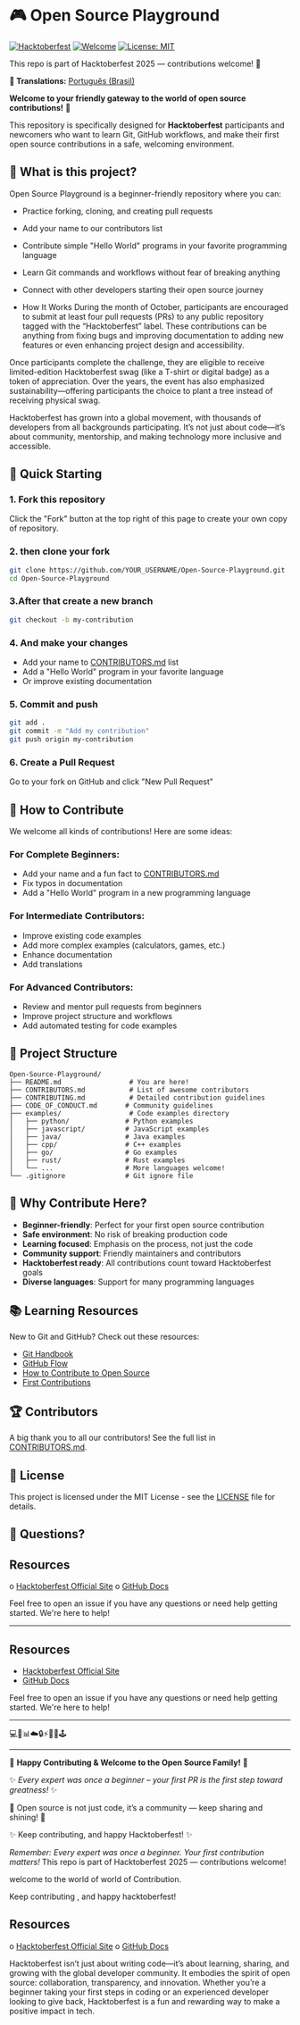 # 🎮 Open Source Playground

[![Hacktoberfest](https://img.shields.io/badge/Hacktoberfest-friendly-ff7b00)](https://hacktoberfest.digitalocean.com/)
[![Welcome](https://img.shields.io/badge/Contributions-Welcome-brightgreen.svg)](CONTRIBUTING.md)
[![License: MIT](https://img.shields.io/badge/License-MIT-yellow.svg)](LICENSE)

This repo is part of Hacktoberfest 2025 — contributions welcome! 🎉

**📖 Translations:** [Português (Brasil)](README.pt-BR.md)


**Welcome to your friendly gateway to the world of open source contributions!** 🌟

This repository is specifically designed for **Hacktoberfest** participants and newcomers who want to learn Git, GitHub workflows, and make their first open source contributions in a safe, welcoming environment.

## 🎯 What is this project?

Open Source Playground is a beginner-friendly repository where you can:
- Practice forking, cloning, and creating pull requests
- Add your name to our contributors list
- Contribute simple "Hello World" programs in your favorite programming language
- Learn Git commands and workflows without fear of breaking anything
- Connect with other developers starting their open source journey

- How It Works
During the month of October, participants are encouraged to submit at least four pull requests (PRs) to any public repository tagged with the “Hacktoberfest” label. These contributions can be anything from fixing bugs and improving documentation to adding new features or even enhancing project design and accessibility.

Once participants complete the challenge, they are eligible to receive limited-edition Hacktoberfest swag (like a T-shirt or digital badge) as a token of appreciation. Over the years, the event has also emphasized sustainability—offering participants the choice to plant a tree instead of receiving physical swag.


Hacktoberfest has grown into a global movement, with thousands of developers from all backgrounds participating. It’s not just about code—it’s about community, mentorship, and making technology more inclusive and accessible.
## 🚀 Quick Starting

### 1. Fork this repository
Click the "Fork" button at the top right of this page to create your own copy of repository.

### 2. then clone your fork
```bash
git clone https://github.com/YOUR_USERNAME/Open-Source-Playground.git
cd Open-Source-Playground
```

### 3.After that create a new branch
```bash
git checkout -b my-contribution
```

### 4. And make your changes
- Add your name to [CONTRIBUTORS.md](CONTRIBUTORS.md) list
- Add a "Hello World" program in your favorite language
- Or improve existing documentation

### 5. Commit and push
```bash
git add .
git commit -m "Add my contribution"
git push origin my-contribution
```

### 6. Create a Pull Request
Go to your fork on GitHub and click "New Pull Request"

## 🤝 How to Contribute

We welcome all kinds of contributions! Here are some ideas:

### For Complete Beginners:
- Add your name and a fun fact to [CONTRIBUTORS.md](CONTRIBUTORS.md)
- Fix typos in documentation
- Add a "Hello World" program in a new programming language

### For Intermediate Contributors:
- Improve existing code examples
- Add more complex examples (calculators, games, etc.)
- Enhance documentation
- Add translations

### For Advanced Contributors:
- Review and mentor pull requests from beginners
- Improve project structure and workflows
- Add automated testing for code examples

## 📁 Project Structure

```
Open-Source-Playground/
├── README.md                 # You are here!
├── CONTRIBUTORS.md           # List of awesome contributors
├── CONTRIBUTING.md           # Detailed contribution guidelines
├── CODE_OF_CONDUCT.md       # Community guidelines
├── examples/                 # Code examples directory
│   ├── python/              # Python examples
│   ├── javascript/          # JavaScript examples
│   ├── java/                # Java examples
│   ├── cpp/                 # C++ examples
│   ├── go/                  # Go examples
│   ├── rust/                # Rust examples
│   └── ...                  # More languages welcome!
└── .gitignore               # Git ignore file
```

## 🌟 Why Contribute Here?

- **Beginner-friendly**: Perfect for your first open source contribution
- **Safe environment**: No risk of breaking production code
- **Learning focused**: Emphasis on the process, not just the code
- **Community support**: Friendly maintainers and contributors
- **Hacktoberfest ready**: All contributions count toward Hacktoberfest goals
- **Diverse languages**: Support for many programming languages

## 📚 Learning Resources

New to Git and GitHub? Check out these resources:
- [Git Handbook](https://guides.github.com/introduction/git-handbook/)
- [GitHub Flow](https://guides.github.com/introduction/flow/)
- [How to Contribute to Open Source](https://opensource.guide/how-to-contribute/)
- [First Contributions](https://github.com/firstcontributions/first-contributions)

## 🏆 Contributors

A big thank you to all our contributors! See the full list in [CONTRIBUTORS.md](CONTRIBUTORS.md).

## 📄 License

This project is licensed under the MIT License - see the [LICENSE](LICENSE) file for details.

## 💬 Questions?
## Resources 
o [Hacktoberfest Official Site](https://hacktoberfest.com) 
o [GitHub Docs](https://docs.github.com) 

Feel free to open an issue if you have any questions or need help getting started. We're here to help! 

---
## Resources  
- [Hacktoberfest Official Site](https://hacktoberfest.com)  
- [GitHub Docs](https://docs.github.com) 




Feel free to open an issue if you have any questions or need help getting started. We're here to help!

---

💻🤖📊☁️🔒⚡📱🌐🕹️

---
🎉 **Happy Contributing & Welcome to the Open Source Family!** 🚀  

✨ *Every expert was once a beginner – your first PR is the first step toward greatness!* ✨

🌟 Open source is not just code, it’s a community — keep sharing and shining! 🌟

✨ Keep contributing, and happy Hacktoberfest! ✨




*Remember: Every expert was once a beginner. Your first contribution matters!*
This repo is part of Hacktoberfest 2025 — contributions welcome! 

welcome to the world of  world of Contribution.

Keep contributing , and happy hacktoberfest!

## Resources
o [Hacktoberfest Official Site](https://hacktoberfest.com) 
o [GitHub Docs](https://docs.github.com) 


Hacktoberfest isn’t just about writing code—it’s about learning, sharing, and growing with the global developer community. It embodies the spirit of open source: collaboration, transparency, and innovation. Whether you’re a beginner taking your first steps in coding or an experienced developer looking to give back, Hacktoberfest is a fun and rewarding way to make a positive impact in tech.

